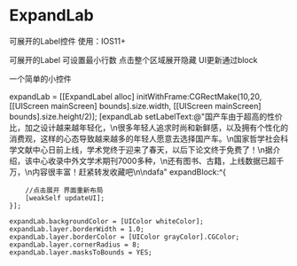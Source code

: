 # ExpandLab
可展开的Label控件
使用：IOS11+

可展开的Label
可设置最小行数
点击整个区域展开隐藏
UI更新通过block

一个简单的小控件

expandLab = [[ExpandLabel alloc] initWithFrame:CGRectMake(10,20, [[UIScreen mainScreen] bounds].size.width, [[UIScreen mainScreen] bounds].size.height/2)];
    [expandLab setLabelText:@"国产车由于超高的性价比，加之设计越来越年轻化，\n很多年轻人追求时尚和新鲜感，以及拥有个性化的消费观，这样的心态导致越来越多的年轻人愿意去选择国产车。\n国家哲学社会科学文献中心日前上线，学术党终于迎来了春天，以后下论文终于免费了！\n据介绍，该中心收录中外文学术期刊7000多种，\n还有图书、古籍，上线数据已超千万，\n内容很丰富！赶紧转发收藏吧\n\ndafa" expandBlock:^{
        
        //点击展开 界面重新布局
        [weakSelf updateUI];
    }];
    
    expandLab.backgroundColor = [UIColor whiteColor];
    expandLab.layer.borderWidth = 1.0;
    expandLab.layer.borderColor = [UIColor grayColor].CGColor;
    expandLab.layer.cornerRadius = 8;
    expandLab.layer.masksToBounds = YES;
